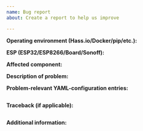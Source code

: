 ```yaml
---
name: Bug report
about: Create a report to help us improve

---
```


<!-- Thanks for reporting a bug for this project. READ THIS FIRST:
- Please make sure to submit issues in the right GitHub repository, if unsure just post it here:
  - esphomeyaml [here] - This is mostly for reporting bugs when compiling and when you get a long
     stack trace while compiling or if a configuration fails to validate.
  - esphomelib [https://github.com/OttoWinter/esphomelib] - Report bugs there if the ESP is crashing
     or a feature is not working as expected.
  - esphomedocs [https://github.com/OttoWinter/esphomedocs] - Report bugs there if the documentation is wrong/outdated.
- Provide as many details as possible. Paste logs, configuration sample and code into the backticks (```). Do not delete any text from this template!
-->

**Operating environment (Hass.io/Docker/pip/etc.):**
<!--
Please provide details about your environment.
-->

**ESP (ESP32/ESP8266/Board/Sonoff):**
<!--
Please provide details about which ESP you're using.
-->

**Affected component:**
<!--
Please add the link to the documentation at https://esphomelib.com/esphomeyaml/index.html of the component in question.
-->


**Description of problem:**


**Problem-relevant YAML-configuration entries:**
```yaml

```

**Traceback (if applicable):**
<!--
Please copy the traceback here if compilation is failing. If possible, also connect to the ESP and copy its logs into the backticks.
-->
```

```

**Additional information:**

